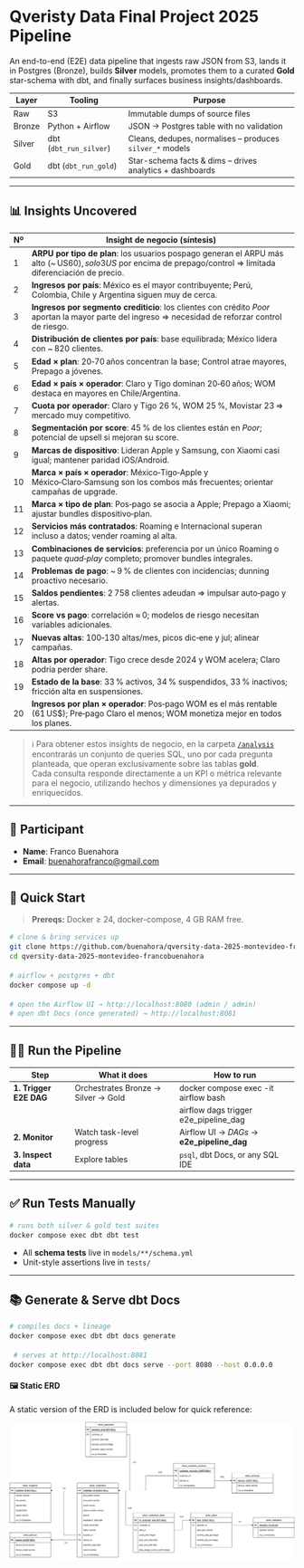 # Qveristy Data Final Project 2025 Pipeline

An end-to-end (E2E) data pipeline that ingests raw JSON from S3, lands it in
Postgres (Bronze), builds **Silver** models, promotes them to a curated **Gold**
star-schema with dbt, and finally surfaces business insights/dashboards.

| Layer  | Tooling                | Purpose                                                  |
| ------ | ---------------------- | -------------------------------------------------------- |
| Raw    | S3                     | Immutable dumps of source files                          |
| Bronze | Python + Airflow       | JSON → Postgres table with no validation                 |
| Silver | dbt (`dbt_run_silver`) | Cleans, dedupes, normalises – produces `silver_*` models |
| Gold   | dbt (`dbt_run_gold`)   | Star-schema facts & dims – drives analytics + dashboards |

---

## 📊 Insights Uncovered

| Nº  | Insight de negocio (síntesis)                                                                                                                                      |
| --- | ------------------------------------------------------------------------------------------------------------------------------------------------------------------ |
| 1   | **ARPU por tipo de plan**: los usuarios pospago generan el ARPU más alto (~ US$ 60), solo 3 US$ por encima de prepago/control ⇒ limitada diferenciación de precio. |
| 2   | **Ingresos por país**: México es el mayor contribuyente; Perú, Colombia, Chile y Argentina siguen muy de cerca.                                                    |
| 3   | **Ingresos por segmento crediticio**: los clientes con crédito _Poor_ aportan la mayor parte del ingreso ⇒ necesidad de reforzar control de riesgo.                |
| 4   | **Distribución de clientes por país**: base equilibrada; México lidera con ~ 820 clientes.                                                                         |
| 5   | **Edad × plan**: 20‑70 años concentran la base; Control atrae mayores, Prepago a jóvenes.                                                                          |
| 6   | **Edad × país × operador**: Claro y Tigo dominan 20‑60 años; WOM destaca en mayores en Chile/Argentina.                                                            |
| 7   | **Cuota por operador**: Claro y Tigo 26 %, WOM 25 %, Movistar 23 ⇒ mercado muy competitivo.                                                                        |
| 8   | **Segmentación por score**: 45 % de los clientes están en _Poor_; potencial de upsell si mejoran su score.                                                         |
| 9   | **Marcas de dispositivo**: Lideran Apple y Samsung, con Xiaomi casi igual; mantener paridad iOS/Android.                                                           |
| 10  | **Marca × país × operador**: México‑Tigo‑Apple y México‑Claro‑Samsung son los combos más frecuentes; orientar campañas de upgrade.                                 |
| 11  | **Marca × tipo de plan**: Pos‑pago se asocia a Apple; Prepago a Xiaomi; ajustar bundles dispositivo‑plan.                                                          |
| 12  | **Servicios más contratados**: Roaming e Internacional superan incluso a datos; vender roaming al alta.                                                            |
| 13  | **Combinaciones de servicios**: preferencia por un único Roaming o paquete _quad‑play_ completo; promover bundles integrales.                                      |
| 14  | **Problemas de pago**: ~ 9 % de clientes con incidencias; dunning proactivo necesario.                                                                             |
| 15  | **Saldos pendientes**: 2 758 clientes adeudan ⇒ impulsar auto‑pago y alertas.                                                                                      |
| 16  | **Score vs pago**: correlación ≈ 0; modelos de riesgo necesitan variables adicionales.                                                                             |
| 17  | **Nuevas altas**: 100‑130 altas/mes, picos dic‑ene y jul; alinear campañas.                                                                                        |
| 18  | **Altas por operador**: Tigo crece desde 2024 y WOM acelera; Claro podría perder share.                                                                            |
| 19  | **Estado de la base**: 33 % activos, 34 % suspendidos, 33 % inactivos; fricción alta en suspensiones.                                                              |
| 20  | **Ingresos por plan × operador**: Pos‑pago WOM es el más rentable (61 US$); Pre‑pago Claro el menos; WOM monetiza mejor en todos los planes.                       |

> ℹ️ Para obtener estos insights de negocio, en la carpeta [`/analysis`](./analysis) encontrarás un conjunto de queries SQL, uno por cada pregunta planteada, que operan exclusivamente sobre las tablas **gold**.  
> Cada consulta responde directamente a un KPI o métrica relevante para el negocio, utilizando hechos y dimensiones ya depurados y enriquecidos.

---

## 👤 Participant

- **Name**: Franco Buenahora
- **Email**: buenahorafranco@gmail.com

---

## 🚀 Quick Start

> **Prereqs:** Docker ≥ 24, docker-compose, 4 GB RAM free.

```bash
# clone & bring services up
git clone https://github.com/buenahora/qversity-data-2025-montevideo-francobuenahora.git
cd qversity-data-2025-montevideo-francobuenahora

# airflow + postgres + dbt
docker compose up -d

# open the Airflow UI → http://localhost:8080 (admin / admin)
# open dbt Docs (once generated) → http://localhost:8081
```

---

## 🏃‍♂️ Run the Pipeline

| Step                   | What it does                        | How to run                                 |
| ---------------------- | ----------------------------------- | ------------------------------------------ |
| **1. Trigger E2E DAG** | Orchestrates Bronze → Silver → Gold | docker compose exec -it airflow bash       |
|                        |                                     | airflow dags trigger e2e_pipeline_dag      |
| **2. Monitor**         | Watch task-level progress           | Airflow UI → _DAGs_ → **e2e_pipeline_dag** |
| **3. Inspect data**    | Explore tables                      | `psql`, dbt Docs, or any SQL IDE           |

---

## ✅ Run Tests Manually

```bash
# runs both silver & gold test suites
docker compose exec dbt dbt test
```

- All **schema tests** live in `models/**/schema.yml`
- Unit-style assertions live in `tests/`

---

## 📚 Generate & Serve dbt Docs

```bash
# compiles docs + lineage
docker compose exec dbt dbt docs generate

 # serves at http://localhost:8081
docker compose exec dbt dbt docs serve --port 8080 --host 0.0.0.0
```

#### 🖼️ Static ERD

A static version of the ERD is included below for quick reference:

![ERD of Silver Layer](assets/erd_silver_layer.jpg)

